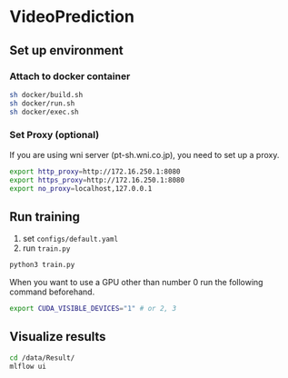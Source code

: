 # VideoPrediction

## Set up environment

### Attach to docker container

```sh
sh docker/build.sh
sh docker/run.sh
sh docker/exec.sh
```

### Set Proxy (optional)

If you are using wni server (pt-sh.wni.co.jp), you need to set up a proxy.

```sh
export http_proxy=http://172.16.250.1:8080
export https_proxy=http://172.16.250.1:8080
export no_proxy=localhost,127.0.0.1

```

## Run training

1. set `configs/default.yaml`
2. run `train.py`

```sh
python3 train.py
```

When you want to use a GPU other than number 0 run the following command beforehand.

```sh
export CUDA_VISIBLE_DEVICES="1" # or 2, 3
```

## Visualize results

```sh
cd /data/Result/
mlflow ui
```
